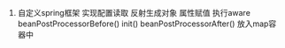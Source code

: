 1. 自定义spring框架
   实现配置读取
   反射生成对象
   属性赋值
   执行aware
   beanPostProcessorBefore()
   init()
   beanPostProcessorAfter()
   放入map容器中